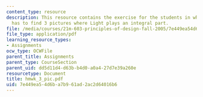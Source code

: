 ```yaml
---
content_type: resource
description: This resource contains the exercise for the students in which student
  has to find 3 pictures where Light plays an integral part.
file: /media/courses/21m-603-principles-of-design-fall-2005/7e449ea54d6ba7b961ad2ac2d64016b6_hmwk_3_pic.pdf
file_type: application/pdf
learning_resource_types:
- Assignments
ocw_type: OCWFile
parent_title: Assignments
parent_type: CourseSection
parent_uid: dd5d11d4-d63b-b4d0-a0a4-27d7e39a260e
resourcetype: Document
title: hmwk_3_pic.pdf
uid: 7e449ea5-4d6b-a7b9-61ad-2ac2d64016b6
---
```

